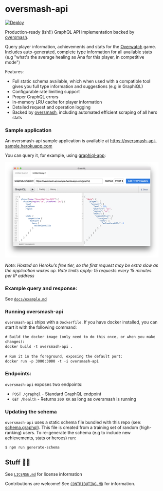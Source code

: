 # oversmash-api

[![Deploy](https://www.herokucdn.com/deploy/button.svg)](https://heroku.com/deploy)

Production-ready (ish!!) GraphQL API implementation backed by [oversmash](https://github.com/filp/oversmash).

Query player information, achievements and stats for the [Overwatch](https://playoverwatch.com/en-us/) game. Includes auto-generated, complete type information for all available stats (e.g "what's the average healing as Ana for this player, in competitive mode")

Features:

- Full static schema available, which when used with a compatible tool gives you full type information and suggestions (e.g in GraphiQL)
- Configurable rate limiting support
- Proper GraphQL errors
- In-memory LRU cache for player information
- Detailed request and operation logging
- Backed by [oversmash](https://github.com/filp/oversmash), including automated efficient scraping of all hero stats

### Sample application

An oversmash-api sample application is available at https://oversmash-api-sample.herokuapp.com

You can query it, for example, using [graphiql-app](https://github.com/skevy/graphiql-app):

![](/graphiql.png)

*Note: Hosted on Heroku's free tier, so the first request may be extra slow as the application wakes up. Rate limits apply: 15 requests every 15 minutes per IP address*

### Example query and response:

See [`docs/example.md`](/docs/example.md)

### Running oversmash-api

`oversmash-api` ships with a `Dockerfile`. If you have docker installed, you can start it with the following command:

```shell
# Build the docker image (only need to do this once, or when you make changes):
docker build -t oversmash-api .

# Run it in the foreground, exposing the default port:
docker run -p 3000:3000 -t -i oversmash-api
```

### Endpoints:

`oversmash-api` exposes two endpoints:

- `POST /graphql` - Standard GraphQL endpoint
- `GET /health` - Returns `200 OK` as long as oversmash is running

### Updating the schema

`oversmash-api` uses a static schema file bundled with this repo (see: [schema.graphql](/schema.graphql)). This file is created from a training set of random (high-ranking) users. To re-generate the schema (e.g to include new achievements, stats or heroes) run:

```shell
$ npm run generate-schema
```

## Stuff 🤠🦍

See [`LICENSE.md`](/LICENSE.md) for license information

Contributions are welcome! See [`CONTRIBUTING.MD`](/CONTRIBUTING.md) for information.
